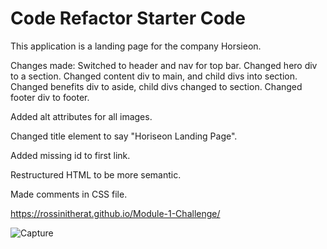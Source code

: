 # Code Refactor Starter Code

This application is a landing page for the company Horsieon.

Changes made:
Switched to header and nav for top bar. Changed hero div to a section. Changed content div to main, and child divs into section. Changed benefits div to aside, child divs changed to section. Changed footer div to footer.

Added alt attributes for all images.

Changed title element to say "Horiseon Landing Page".

Added missing id to first link.

Restructured HTML to be more semantic.

Made comments in CSS file.

https://rossinitherat.github.io/Module-1-Challenge/

![Capture](https://user-images.githubusercontent.com/98125903/236373241-ca93d53f-5704-4b50-be0a-8ff4428dac99.PNG)
